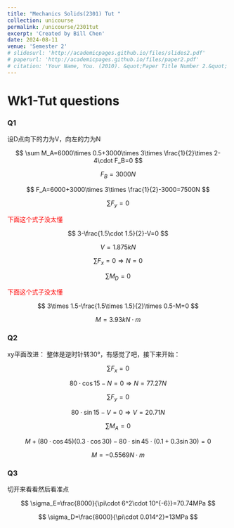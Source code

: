 ```yaml
---
title: "Mechanics Solids(2301) Tut "
collection: unicourse
permalink: /unicourse/2301tut
excerpt: 'Created by Bill Chen'
date: 2024-08-11
venue: 'Semester 2'
# slidesurl: 'http://academicpages.github.io/files/slides2.pdf'
# paperurl: 'http://academicpages.github.io/files/paper2.pdf'
# citation: 'Your Name, You. (2010). &quot;Paper Title Number 2.&quot; <i>Journal 1</i>. 1(2).'
---
```


# Wk1-Tut questions
### Q1
设D点向下的力为V，向左的力为N

$$
\sum M_A=6000\times 0.5+3000\times 3\times \frac{1}{2}\times 2-4\cdot F_B=0
$$

$$
F_B=3000N
$$

$$
F_A=6000+3000\times 3\times \frac{1}{2}-3000=7500N
$$

$$
\sum F_{y}=0
$$

<font color=red>下面这个式子没太懂</font>

$$
3-\frac{1.5\cdot 1.5}{2}-V=0 
$$

$$
V=1.875kN
$$

$$
\sum F_x=0\Rightarrow N=0
$$

$$
\sum M_D=0
$$

<font color=red>下面这个式子没太懂</font>

$$
3\times 1.5-\frac{1.5\times 1.5}{2}\times 0.5-M=0
$$

$$
M=3.93kN\cdot m
$$


### Q2
xy平面改进： 整体是逆时针转30°，有感觉了吧，接下来开始：

$$
\sum F_x=0
$$

$$
80\cdot \cos15-N=0\Rightarrow N=77.27N
$$

$$
\sum F_y=0
$$

$$
80\cdot \sin15-V=0\Rightarrow V=20.71N
$$

$$
\sum M_A=0
$$

$$
M+(80\cdot\cos45)(0.3\cdot\cos30)-80\cdot\sin45\cdot(0.1+0.3\sin30)=0
$$

$$
M=-0.5569N\cdot m
$$


### Q3
切开来看看然后看准点

$$
\sigma_E=\frac{8000}{\pi\cdot 6^2\cdot 10^{-6}}=70.74MPa
$$

$$
\sigma_D=\frac{8000}{\pi\cdot 0.014^2}=13MPa
$$



